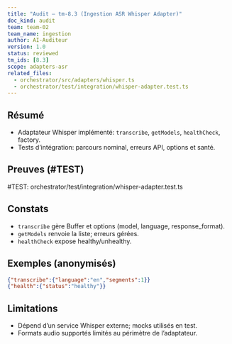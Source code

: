 ```yaml
---
title: "Audit — tm-8.3 (Ingestion ASR Whisper Adapter)"
doc_kind: audit
team: team-02
team_name: ingestion
author: AI-Auditeur
version: 1.0
status: reviewed
tm_ids: [8.3]
scope: adapters-asr
related_files:
  - orchestrator/src/adapters/whisper.ts
  - orchestrator/test/integration/whisper-adapter.test.ts
---
```


## Résumé
- Adaptateur Whisper implémenté: `transcribe`, `getModels`, `healthCheck`, factory.
- Tests d’intégration: parcours nominal, erreurs API, options et santé.

## Preuves (#TEST)
#TEST: orchestrator/test/integration/whisper-adapter.test.ts

## Constats
- `transcribe` gère Buffer et options (model, language, response_format).
- `getModels` renvoie la liste; erreurs gérées.
- `healthCheck` expose healthy/unhealthy.

## Exemples (anonymisés)
```json
{"transcribe":{"language":"en","segments":1}}
{"health":{"status":"healthy"}}
```

## Limitations
- Dépend d’un service Whisper externe; mocks utilisés en test.
- Formats audio supportés limités au périmètre de l’adaptateur.
